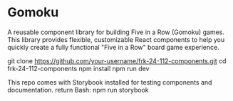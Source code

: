 # Gomoku

A reusable component library for building Five in a Row (Gomoku) games.
This library provides flexible, customizable React components to help you quickly create a fully functional "Five in a Row" board game experience.

git clone https://github.com/your-username/frk-24-112-components.git
cd frk-24-112-components
npm install
npm run dev

This repo comes with Storybook installed for testing components and documentation.  return
Bash:
npm run storybook
